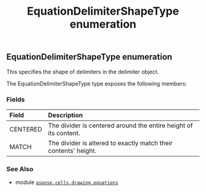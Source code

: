 ﻿---
title: EquationDelimiterShapeType enumeration
second_title: Aspose.Cells for Python via .NET API References
description: 
type: docs
weight: 210
url: /aspose.cells.drawing.equations/equationdelimitershapetype/
is_root: false
---

## EquationDelimiterShapeType enumeration

This specifies the shape of delimiters in the delimiter object.



The EquationDelimiterShapeType type exposes the following members:

### Fields
| Field | Description |
| :- | :- |
| CENTERED | The divider is centered around the entire height of its content. |
| MATCH | The divider is altered to exactly match their contents' height. |



### See Also
* module [`aspose.cells.drawing.equations`](..)
